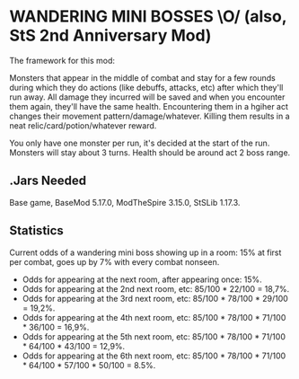 # WANDERING MINI BOSSES \O/ (also, StS 2nd Anniversary Mod)

The framework for this mod:

Monsters that appear in the middle of combat and stay for a few rounds during which they do actions (like debuffs, attacks, etc) after which they'll run away. All damage they incurred will be saved and when you encounter them again, they'll have the same health.
Encountering them in a hgiher act changes their movement pattern/damage/whatever.
Killing them results in a neat relic/card/potion/whatever reward.

You only have one monster per run, it's decided at the start of the run.
Monsters will stay about 3 turns.
Health should be around act 2 boss range.

## .Jars Needed

Base game, BaseMod 5.17.0, ModTheSpire 3.15.0, StSLib 1.17.3.

## Statistics
Current odds of a wandering mini boss showing up in a room:
15% at first per combat, goes up by 7% with every combat nonseen.

* Odds for appearing at the next room, after appearing once: 15%.
* Odds for appearing at the 2nd next room, etc: 85/100 * 22/100 = 18,7%.
* Odds for appearing at the 3rd next room, etc: 85/100 * 78/100 * 29/100 = 19,2%.
* Odds for appearing at the 4th next room, etc: 85/100 * 78/100 * 71/100 * 36/100 = 16,9%.
* Odds for appearing at the 5th next room, etc: 85/100 * 78/100 * 71/100 * 64/100 * 43/100 = 12,9%.
* Odds for appearing at the 6th next room, etc: 85/100 * 78/100 * 71/100 * 64/100 * 57/100 * 50/100 = 8.5%.
